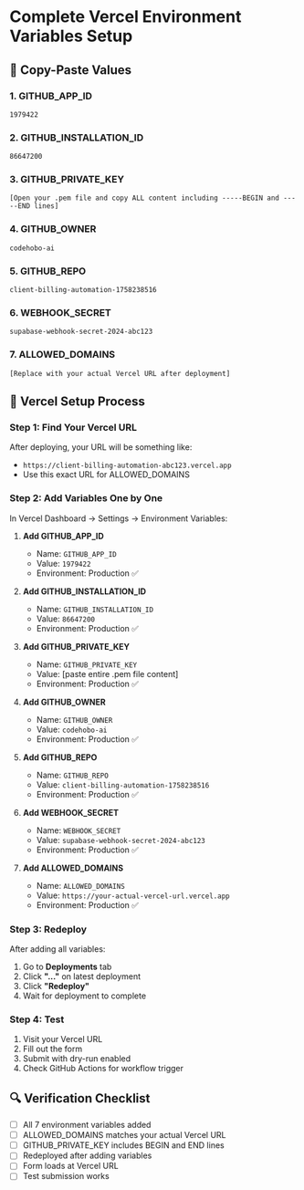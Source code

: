 # Complete Vercel Environment Variables Setup

## 📝 Copy-Paste Values

### 1. GITHUB_APP_ID
```
1979422
```

### 2. GITHUB_INSTALLATION_ID
```
86647200
```

### 3. GITHUB_PRIVATE_KEY
```
[Open your .pem file and copy ALL content including -----BEGIN and -----END lines]
```

### 4. GITHUB_OWNER
```
codehobo-ai
```

### 5. GITHUB_REPO
```
client-billing-automation-1758238516
```

### 6. WEBHOOK_SECRET
```
supabase-webhook-secret-2024-abc123
```

### 7. ALLOWED_DOMAINS
```
[Replace with your actual Vercel URL after deployment]
```

## 🔧 Vercel Setup Process

### Step 1: Find Your Vercel URL
After deploying, your URL will be something like:
- `https://client-billing-automation-abc123.vercel.app`
- Use this exact URL for ALLOWED_DOMAINS

### Step 2: Add Variables One by One
In Vercel Dashboard → Settings → Environment Variables:

1. **Add GITHUB_APP_ID**
   - Name: `GITHUB_APP_ID`
   - Value: `1979422`
   - Environment: Production ✅

2. **Add GITHUB_INSTALLATION_ID**
   - Name: `GITHUB_INSTALLATION_ID`
   - Value: `86647200`
   - Environment: Production ✅

3. **Add GITHUB_PRIVATE_KEY**
   - Name: `GITHUB_PRIVATE_KEY`
   - Value: [paste entire .pem file content]
   - Environment: Production ✅

4. **Add GITHUB_OWNER**
   - Name: `GITHUB_OWNER`
   - Value: `codehobo-ai`
   - Environment: Production ✅

5. **Add GITHUB_REPO**
   - Name: `GITHUB_REPO`
   - Value: `client-billing-automation-1758238516`
   - Environment: Production ✅

6. **Add WEBHOOK_SECRET**
   - Name: `WEBHOOK_SECRET`
   - Value: `supabase-webhook-secret-2024-abc123`
   - Environment: Production ✅

7. **Add ALLOWED_DOMAINS**
   - Name: `ALLOWED_DOMAINS`
   - Value: `https://your-actual-vercel-url.vercel.app`
   - Environment: Production ✅

### Step 3: Redeploy
After adding all variables:
1. Go to **Deployments** tab
2. Click **"..."** on latest deployment
3. Click **"Redeploy"**
4. Wait for deployment to complete

### Step 4: Test
1. Visit your Vercel URL
2. Fill out the form
3. Submit with dry-run enabled
4. Check GitHub Actions for workflow trigger

## 🔍 Verification Checklist

- [ ] All 7 environment variables added
- [ ] ALLOWED_DOMAINS matches your actual Vercel URL
- [ ] GITHUB_PRIVATE_KEY includes BEGIN and END lines
- [ ] Redeployed after adding variables
- [ ] Form loads at Vercel URL
- [ ] Test submission works